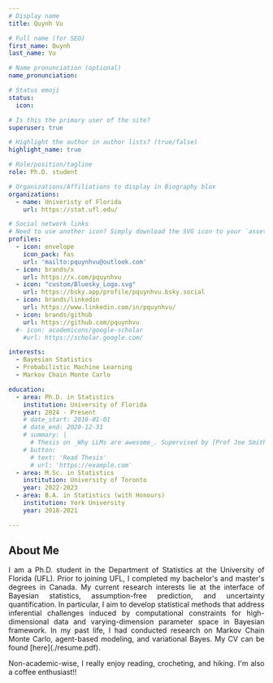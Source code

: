 ```yaml
---
# Display name
title: Quynh Vu

# Full name (for SEO)
first_name: Quynh
last_name: Vu

# Name pronunciation (optional)
name_pronunciation: 

# Status emoji
status:
  icon:

# Is this the primary user of the site?
superuser: true

# Highlight the author in author lists? (true/false)
highlight_name: true

# Role/position/tagline
role: Ph.D. student

# Organizations/Affiliations to display in Biography blox
organizations:
  - name: Univeristy of Florida
    url: https://stat.ufl.edu/

# Social network links
# Need to use another icon? Simply download the SVG icon to your `assets/media/icons/` folder.
profiles:
  - icon: envelope
    icon_pack: fas
    url: 'mailto:pquynhvu@outlook.com'
  - icon: brands/x
    url: https://x.com/pquynhvu
  - icon: "custom/Bluesky_Logo.svg"
    url: https://bsky.app/profile/pquynhvu.bsky.social
  - icon: brands/linkedin
    url: https://www.linkedin.com/in/pquynhvu/
  - icon: brands/github
    url: https://github.com/pquynhvu
  #- icon: academicons/google-scholar
    #url: https://scholar.google.com/

interests:
  - Bayesian Statistics 
  - Probabilistic Machine Learning
  - Markov Chain Monte Carlo

education:
  - area: Ph.D. in Statistics 
    institution: University of Florida
    year: 2024 - Present
    # date_start: 2016-01-01
    # date_end: 2020-12-31
    # summary: |
      # Thesis on _Why LLMs are awesome_. Supervised by [Prof Joe Smith](https://example.com). Presented papers at 5 IEEE conferences with the contributions being published in 2 Springer journals.
    # button:
      # text: 'Read Thesis'
      # url: 'https://example.com'
  - area: M.Sc. in Statistics
    institution: University of Toronto
    year: 2022-2023
  - area: B.A. in Statistics (with Honours)
    institution: York University
    year: 2018-2021

---
```


## About Me

<body>
  <p align="justify">
    I am a Ph.D. student in the Department of Statistics at the University of Florida (UFL). Prior to 
    joining UFL, I completed my bachelor's and master's degrees in Canada. My current research interests 
    lie at the interface of Bayesian statistics, assumption-free prediction, and uncertainty quantification. 
    In particular, I aim to develop statistical methods that address inferential challenges induced by 
    computational constraints for high-dimensional data and varying-dimension parameter space in Bayesian 
    framework. In my past life, I had conducted research on Markov Chain Monte Carlo, agent-based modeling, 
    and variational Bayes. My CV can be found [here](./resume.pdf).
  </p>

  <p align="justify">
    Non-academic-wise, I really enjoy reading, crocheting, and hiking. I'm also a coffee enthusiast!!
  </p>
</body>
